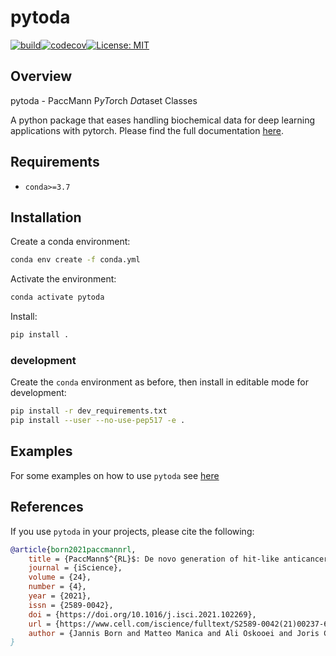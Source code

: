 # pytoda
[![build](https://github.com/PaccMann/paccmann_datasets/workflows/build/badge.svg)](https://github.com/PaccMann/paccmann_datasets/actions)[![codecov](https://codecov.io/gh/PaccMann/paccmann_datasets/branch/master/graph/badge.svg?token=C10ICE7S0Q)](https://codecov.io/gh/PaccMann/paccmann_datasets)[![License: MIT](https://img.shields.io/badge/License-MIT-yellow.svg)](https://opensource.org/licenses/MIT)

## Overview

pytoda - PaccMann P*yTo*rch *Da*taset Classes

A python package that eases handling biochemical data for deep learning applications with pytorch.
Please find the full documentation [here](https://paccmann.github.io/paccmann_datasets/).

## Requirements

- `conda>=3.7`

## Installation

Create a conda environment:

```sh
conda env create -f conda.yml
```

Activate the environment:

```sh
conda activate pytoda
```

Install:

```sh
pip install .
```

### development

Create the `conda` environment as before, then install in editable mode for development:

```sh
pip install -r dev_requirements.txt
pip install --user --no-use-pep517 -e .
```

## Examples

For some examples on how to use `pytoda` see [here](./examples)

## References

If you use `pytoda` in your projects, please cite the following:

```bib
@article{born2021paccmannrl,
    title = {PaccMann$^{RL}$: De novo generation of hit-like anticancer molecules from transcriptomic data via reinforcement learning},
    journal = {iScience},
    volume = {24},
    number = {4},
    year = {2021},
    issn = {2589-0042},
    doi = {https://doi.org/10.1016/j.isci.2021.102269},
    url = {https://www.cell.com/iscience/fulltext/S2589-0042(21)00237-6},
    author = {Jannis Born and Matteo Manica and Ali Oskooei and Joris Cadow and Greta Markert and Mar{\'\i}a Rodr{\'\i}guez Mart{\'\i}nez}}
}
```

